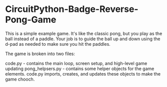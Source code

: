 # CircuitPython-Badge-Reverse-Pong-Game

This is a simple example game. It's like the classic pong, but you play as the ball instead of a paddle. Your job is to guide the ball up and down using the d-pad as needed to make sure you hit the paddles.

The game is broken into two files: 

code.py - contains the main loop, screen setup, and high-level game updating
pong_helpsers.py - contains some helper objects for the game elements. code.py imports, creates, and updates these objects to make the game chooch.